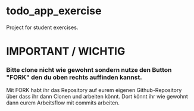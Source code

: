 # todo_app_exercise
Project for student exercises.

# IMPORTANT / WICHTIG

### Bitte clone nicht wie gewohnt sondern nutze den Button "FORK" den du oben rechts auffinden kannst.

Mit FORK habt ihr das Repository auf eurem eigenen Github-Repository über dass ihr dann Clonen und arbeiten könnt.
Dort könnt ihr wie gewohnt dann eurem Arbeitsflow mit commits arbeiten.


